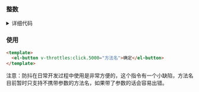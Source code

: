 ### 整数

<details>
  <summary>详细代码</summary>

  ```javascript
  function thorttle(fn, gap = 500) {
    let last_run = null;
    return (...arg) => {
      const now = new Date();
      if (!last_run || now - last_run > gap * 1) {
        fn(...arg);
        last_run = new Date();
      }
    };
  }

  export default {
    bind(el, { arg, value, modifiers }, vnode) {
      const gap =
        modifiers && Object.keys(modifiers).length !== 0
          ? Object.keys(modifiers)[0]
          : 500;
      const t_fn = thorttle(value.bind(vnode), gap);
      el.addEventListener(arg, ev => {
        t_fn(ev);
      });
    }
  }

  ```

  ```javascript
  import throttles from './throttles'

  const install = function(Vue) {
    Vue.directive('throttles', throttles)
  }

  if (window.Vue) {
    window.throttles = throttles
    Vue.use(install); // eslint-disable-line
  }

  throttles.install = install
  export default throttles

  ```

</details>

### 使用

```html
<template>
  <el-button v-throttles:click.5000="方法名">确定</el-button>
</template>
```

<font>注意：</font>防抖在日常开发过程中使用是非常方便的，这个指令有一个小缺陷，方法名目前暂时只支持不携带参数的方法名，如果带了参数的话会容易出错。
